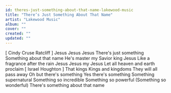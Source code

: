 ```yaml
---
id: theres-just-something-about-that-name-lakewood-music
title: "There’s Just Something About That Name"
artist: "Lakewood Music"
album: ""
cover: ""
created: ""
updated: ""
---
```


[
Cindy Cruse Ratcliff
]
Jesus Jesus Jesus
There's just something
Something about that name
He's master my Savior king Jesus
Like a fragrance after the rain
Jesus Jesus my Jesus
Let all heaven and earth proclaim
[
Israel Houghton
]
That kings
Kings and kingdoms
They will all pass away
Oh but there's something
Yes there's something
Something supernatural
Something so incredible
Something so powerful 
(Something so wonderful)
There's something about that namе